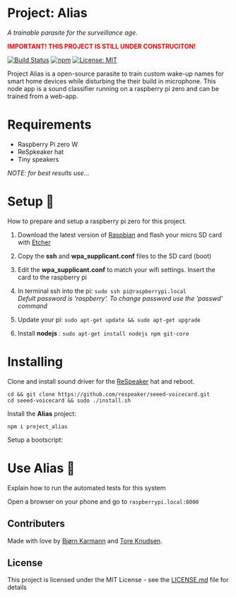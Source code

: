 # Project: Alias

*A trainable parasite for the surveillance age.*

<span style="color:red;">**IMPORTANT! THIS PROJECT IS STILL UNDER CONSTRUCITON!**</span>

[![Build Status](https://travis-ci.org/bjoernkarmann/project_alias.svg?branch=master)](https://travis-ci.org/bjoernkarmann/project_alias)
[![npm](https://img.shields.io/npm/v/npm.svg)](https://www.npmjs.com/package/project_alias)
[![License: MIT](https://img.shields.io/badge/License-MIT-yellow.svg)](https://opensource.org/licenses/MIT)


Project Alias is a open-source parasite to train custom wake-up names for smart home devices while disturbing the their build in microphone. This node app is a sound classifier running on a raspberry pi zero and can be trained from a web-app.

# Requirements

- Raspberry Pi zero W
- ReSpkeaker hat
- Tiny speakers


*NOTE: for best results use...*
 
# Setup 🔧
How to prepare and setup a raspberry pi zero for this project. 

1. Download the latest version of [Raspbian](https://www.raspberrypi.org/downloads/raspbian/) and flash your micro SD card with [Etcher](https://etcher.io/)

2. Copy the **ssh** and **wpa_supplicant.conf** files to the SD card (boot) 

3. Edit the **wpa_supplicant.conf** to match your wifi settings. Insert the card to the raspberry pi

4. In terminal ssh into the pi: ```sudo ssh pi@raspberrypi.local```<br>*Defult password is 'raspberry'. To change password use the 'passwd' command*

5. Update your pi: ```sudo apt-get update && sudo apt-get upgrade```

6. Install **nodejs** : ```sudo apt-get install nodejs npm git-core```

# Installing 

Clone and install sound driver for the [ReSpeaker](http://wiki.seeedstudio.com/ReSpeaker_2_Mics_Pi_HAT/) hat and reboot. 

```
cd && git clone https://github.com/respeaker/seeed-voicecard.git
cd seeed-voicecard && sudo ./install.sh
```

Install the **Alias** project: 

```
npm i project_alias
```
Setup a bootscript: 

# Use Alias 🍄

Explain how to run the automated tests for this system

Open a browser on your phone and go to ```raspberrypi.local:8000```


## Contributers
Made with love by [Bjørn Karmann](http://bjoernkarmann.dk) and [Tore Knudsen](). 


## License 

This project is licensed under the MIT License - see the [LICENSE.md](LICENSE.md) file for details

